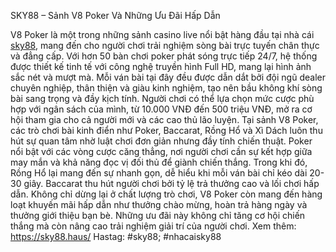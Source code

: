 SKY88 – Sảnh V8 Poker Và Những Ưu Đãi Hấp Dẫn

V8 Poker là một trong những sảnh casino live nổi bật hàng đầu tại nhà cái [sky88](https://sky88.haus/), mang đến cho người chơi trải nghiệm sòng bài trực tuyến chân thực và đẳng cấp. Với hơn 50 bàn chơi poker phát sóng trực tiếp 24/7, hệ thống được thiết kế tinh tế với công nghệ truyền hình Full HD, mang lại hình ảnh sắc nét và mượt mà. Mỗi ván bài tại đây đều được dẫn dắt bởi đội ngũ dealer chuyên nghiệp, thân thiện và giàu kinh nghiệm, tạo nên bầu không khí sòng bài sang trọng và đầy kịch tính. Người chơi có thể lựa chọn mức cược phù hợp với ngân sách của mình, từ 10.000 VNĐ đến 500 triệu VNĐ, mở ra cơ hội tham gia cho cả người mới và các cao thủ lão luyện.
Tại sảnh V8 Poker, các trò chơi bài kinh điển như Poker, Baccarat, Rồng Hổ và Xì Dách luôn thu hút sự quan tâm nhờ luật chơi đơn giản nhưng đầy tính chiến thuật. Poker nổi bật với các vòng cược căng thẳng, nơi người chơi cần sự kết hợp giữa may mắn và khả năng đọc vị đối thủ để giành chiến thắng. Trong khi đó, Rồng Hổ lại mang đến sự nhanh gọn, dễ hiểu khi mỗi ván bài chỉ kéo dài 20-30 giây. Baccarat thu hút người chơi bởi tỷ lệ trả thưởng cao và lối chơi hấp dẫn. Không chỉ dừng lại ở chất lượng trò chơi, V8 Poker còn mang đến hàng loạt khuyến mãi hấp dẫn như thưởng chào mừng, hoàn trả hàng ngày và thưởng giới thiệu bạn bè. Những ưu đãi này không chỉ tăng cơ hội chiến thắng mà còn nâng cao trải nghiệm giải trí của người chơi.
Xem thêm: https://sky88.haus/
Hastag: #sky88; #nhacaisky88
